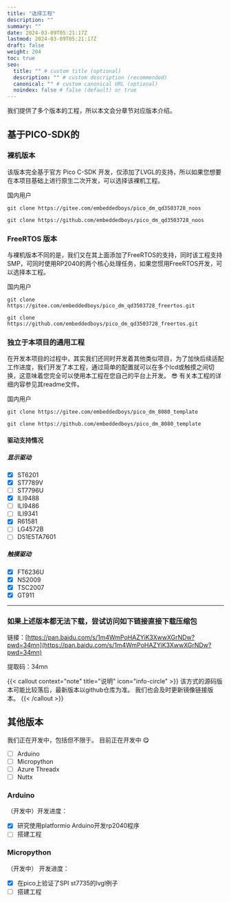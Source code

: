 ```yaml
---
title: "选择工程"
description: ""
summary: ""
date: 2024-03-09T05:21:17Z
lastmod: 2024-03-09T05:21:17Z
draft: false
weight: 204
toc: true
seo:
  title: "" # custom title (optional)
  description: "" # custom description (recommended)
  canonical: "" # custom canonical URL (optional)
  noindex: false # false (default) or true
---
```


我们提供了多个版本的工程，所以本文会分章节对应版本介绍。

## 基于PICO-SDK的

### 裸机版本

该版本完全基于官方 Pico C-SDK 开发，仅添加了LVGL的支持，所以如果您想要在本项目基础上进行原生二次开发，可以选择该裸机工程。

国内用户
```shell
git clone https://gitee.com/embeddedboys/pico_dm_qd3503728_noos
```

```shell
git clone https://github.com/embeddedboys/pico_dm_qd3503728_noos
```

### FreeRTOS 版本

与裸机版本不同的是，我们又在其上面添加了FreeRTOS的支持，同时该工程支持SMP，可同时使用RP2040的两个核心处理任务，如果您惯用FreeRTOS开发，可以选择本工程。

国内用户
```shell
git clone https://gitee.com/embeddedboys/pico_dm_qd3503728_freertos.git
```

```shell
git clone https://github.com/embeddedboys/pico_dm_qd3503728_freertos.git
```

### 独立于本项目的通用工程

在开发本项目的过程中，其实我们还同时开发着其他类似项目，为了加快后续适配工作进度，我们开发了本工程，通过简单的配置就可以在多个lcd或触摸之间切换，这意味着您完全可以使用本工程在您自己的平台上开发。 😎 有关本工程的详细内容参见其readme文件。

国内用户
```shell
git clone https://gitee.com/embeddedboys/pico_dm_8080_template
```

```shell
git clone https://github.com/embeddedboys/pico_dm_8080_template
```

#### 驱动支持情况

##### 显示驱动
- [x] ST6201
- [x] ST7789V
- [ ] ST7796U
- [x] ILI9488
- [ ] ILI9486
- [ ] ILI9341
- [x] R61581
- [ ] LG4572B
- [ ] D51E5TA7601

##### 触摸驱动
- [x] FT6236U
- [x] NS2009
- [x] TSC2007
- [x] GT911

-----------------------------

### 如果上述版本都无法下载，尝试访问如下链接直接下载压缩包
链接：[https://pan.baidu.com/s/1m4WmPoHAZYiK3XwwXGrNDw?pwd=34mn](https://pan.baidu.com/s/1m4WmPoHAZYiK3XwwXGrNDw?pwd=34mn)

提取码：34mn


{{< callout context="note" title="说明" icon="info-circle" >}} 
该方式的源码版本可能比较落后，最新版本以github仓库为准。
我们也会及时更新镜像链接版本。
{{< /callout >}}

## 其他版本

我们正在开发中，包括但不限于。 目前正在开发中 😋

- [ ] Arduino
- [ ] Micropython
- [ ] Azure Threadx
- [ ] Nuttx

### Arduino
（开发中）开发进度：
- [x] 研究使用platformio Arduino开发rp2040程序
- [ ] 搭建工程

### Micropython
（开发中）
开发进度：
- [x] 在pico上验证了SPI st7735的lvgl例子
- [ ] 搭建工程